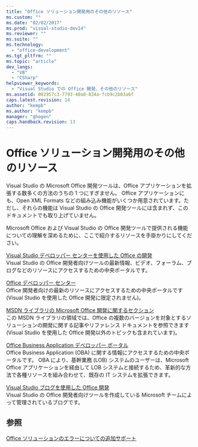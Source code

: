 ```yaml
---
title: "Office ソリューション開発用のその他のリソース"
ms.custom: ""
ms.date: "02/02/2017"
ms.prod: "visual-studio-dev14"
ms.reviewer: ""
ms.suite: ""
ms.technology: 
  - "office-development"
ms.tgt_pltfrm: ""
ms.topic: "article"
dev_langs: 
  - "VB"
  - "CSharp"
helpviewer_keywords: 
  - "Visual Studio での Office 開発、その他のリソース"
ms.assetid: 002957c3-7793-40a0-834a-fcb9c2b03a6f
caps.latest.revision: 14
author: "kempb"
ms.author: "kempb"
manager: "ghogen"
caps.handback.revision: 13
---
```

# Office ソリューション開発用のその他のリソース
  Visual Studio の Microsoft Office 開発ツールは、Office アプリケーションを拡張する数多くの方法のうちの 1 つにすぎません。 Office アプリケーションにも、Open XML Formats などの組み込み機能がいくつか用意されています。ただし、それらの機能は Visual Studio の Office 開発ツールには含まれず、このドキュメントでも取り上げていません。  
  
 Microsoft Office および Visual Studio の Office 開発ツールで提供される機能についての理解を深めるために、ここで紹介するリソースを手掛かりにしてください。  
  
 [Visual Studio デベロッパー センターを使用した Office の開発](http://go.microsoft.com/fwlink/?LinkId=149752)  
 Visual Studio の Office 開発者向けツールの最新情報、ビデオ、フォーラム、ブログなどのリソースにアクセスするための中央ポータルです。  
  
 [Office デベロッパー センター](http://go.microsoft.com/fwlink/?LinkId=83467)  
 Office 開発者向けの最新のリソースにアクセスするための中央ポータルです \(Visual Studio を使用した Office 開発に限定されません\)。  
  
 [MSDN ライブラリの Microsoft Office 開発に関するセクション](http://go.microsoft.com/fwlink/?LinkId=149870)  
 この MSDN ライブラリの領域では、Office の複数のバージョンを対象とするソリューションの開発に関する記事やリファレンス ドキュメントを参照できます \(Visual Studio を使用した Office 開発以外のトピックも含まれています\)。  
  
 [Office Business Application デベロッパー ポータル](http://go.microsoft.com/fwlink/?LinkId=99125)  
 Office Business Application \(OBA\) に関する情報にアクセスするための中央ポータルです。 OBA により、基幹業務 \(LOB\) システムのユーザーは、Microsoft Office アプリケーションを経由して LOB システムと接続するため、革新的な方法で各種リソースを組み合わせて、既存の IT システムを拡張できます。  
  
 [Visual Studio ブログを使用した Office 開発](http://go.microsoft.com/fwlink/?LinkId=149748)  
 Visual Studio の Office 開発者向けツールを作成している Microsoft チームによって管理されているブログです。  
  
## 参照  
 [Office ソリューションのエラーについての追加サポート](../vsto/additional-support-for-errors-in-office-solutions.md)  
  
  